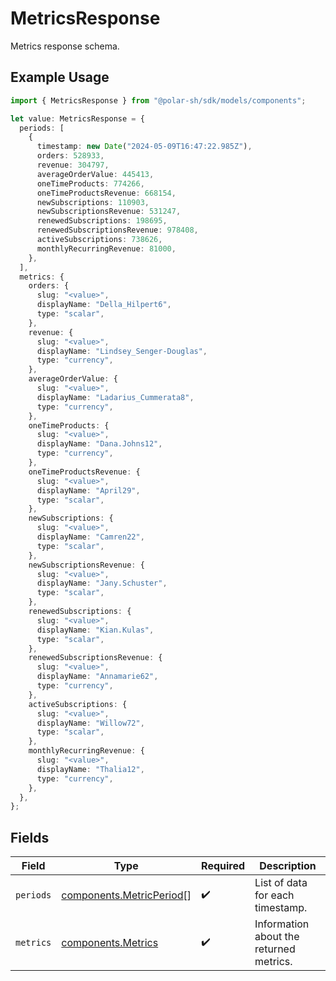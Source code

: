 # MetricsResponse

Metrics response schema.

## Example Usage

```typescript
import { MetricsResponse } from "@polar-sh/sdk/models/components";

let value: MetricsResponse = {
  periods: [
    {
      timestamp: new Date("2024-05-09T16:47:22.985Z"),
      orders: 528933,
      revenue: 304797,
      averageOrderValue: 445413,
      oneTimeProducts: 774266,
      oneTimeProductsRevenue: 668154,
      newSubscriptions: 110903,
      newSubscriptionsRevenue: 531247,
      renewedSubscriptions: 198695,
      renewedSubscriptionsRevenue: 978408,
      activeSubscriptions: 738626,
      monthlyRecurringRevenue: 81000,
    },
  ],
  metrics: {
    orders: {
      slug: "<value>",
      displayName: "Della_Hilpert6",
      type: "scalar",
    },
    revenue: {
      slug: "<value>",
      displayName: "Lindsey_Senger-Douglas",
      type: "currency",
    },
    averageOrderValue: {
      slug: "<value>",
      displayName: "Ladarius_Cummerata8",
      type: "currency",
    },
    oneTimeProducts: {
      slug: "<value>",
      displayName: "Dana.Johns12",
      type: "currency",
    },
    oneTimeProductsRevenue: {
      slug: "<value>",
      displayName: "April29",
      type: "scalar",
    },
    newSubscriptions: {
      slug: "<value>",
      displayName: "Camren22",
      type: "scalar",
    },
    newSubscriptionsRevenue: {
      slug: "<value>",
      displayName: "Jany.Schuster",
      type: "scalar",
    },
    renewedSubscriptions: {
      slug: "<value>",
      displayName: "Kian.Kulas",
      type: "scalar",
    },
    renewedSubscriptionsRevenue: {
      slug: "<value>",
      displayName: "Annamarie62",
      type: "currency",
    },
    activeSubscriptions: {
      slug: "<value>",
      displayName: "Willow72",
      type: "scalar",
    },
    monthlyRecurringRevenue: {
      slug: "<value>",
      displayName: "Thalia12",
      type: "currency",
    },
  },
};
```

## Fields

| Field                                                                | Type                                                                 | Required                                                             | Description                                                          |
| -------------------------------------------------------------------- | -------------------------------------------------------------------- | -------------------------------------------------------------------- | -------------------------------------------------------------------- |
| `periods`                                                            | [components.MetricPeriod](../../models/components/metricperiod.md)[] | :heavy_check_mark:                                                   | List of data for each timestamp.                                     |
| `metrics`                                                            | [components.Metrics](../../models/components/metrics.md)             | :heavy_check_mark:                                                   | Information about the returned metrics.                              |
